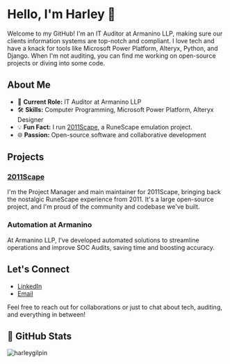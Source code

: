 # Hello, I'm Harley 👋

Welcome to my GitHub! I'm an IT Auditor at Armanino LLP, making sure our clients information systems are top-notch and compliant. I love tech and have a knack for tools like Microsoft Power Platform, Alteryx, Python, and Django. When I'm not auditing, you can find me working on open-source projects or diving into some code.

## About Me

- 👔 **Current Role:** IT Auditor at Armanino LLP
- 🛠️ **Skills:** Computer Programming, Microsoft Power Platform, Alteryx Designer
- 💡 **Fun Fact:** I run [2011Scape](https://github.com/2011Scape), a RuneScape emulation project.
- 🌐 **Passion:** Open-source software and collaborative development

## Projects

### [2011Scape](https://github.com/2011Scape)
I'm the Project Manager and main maintainer for 2011Scape, bringing back the nostalgic RuneScape experience from 2011. It's a large open-source project, and I'm proud of the community and codebase we've built.

### Automation at Armanino
At Armanino LLP, I've developed automated solutions to streamline operations and improve SOC Audits, saving time and boosting accuracy.

## Let's Connect

- [LinkedIn](https://www.linkedin.com/in/Harley-Gilpin/)
- [Email](mailto:hg@harleygilpin.com)

Feel free to reach out for collaborations or just to chat about tech, auditing, and everything in between!

## 🌟 GitHub Stats

<p><img align="center" src="https://streak-stats.demolab.com?user=harleygilpin&theme=dark&hide_border=true" alt="harleygilpin" /></p>
